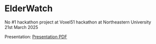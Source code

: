 # ElderWatch

No #1 hackathon project at Voxel51 hackathon at Northeastern University 21st March 2025

Presentation: [Presentation PDF](https://docs.google.com/presentation/d/1Hehnv7wQunZ6y4nruzR5KR9IZWAyqxFt/edit?usp=sharing&ouid=100624512483178894085&rtpof=true&sd=true)
